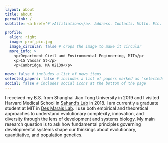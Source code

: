 ```yaml
---
layout: about
title: about
permalink: /
subtitle: <a href='#'>Affiliations</a>. Address. Contacts. Motto. Etc.

profile:
  align: right
  image: prof_pic.jpg
  image_circular: false # crops the image to make it circular
  more_info: >
    <p>Department Civil and Environmental Engineering, MIT</p>
    <p>15 Vassar St</p>
    <p>Cambridge, MA 02139</p>

news: false # includes a list of news items
selected_papers: false # includes a list of papers marked as "selected={true}"
social: false # includes social icons at the bottom of the page
---
```


I received my B.S. from Shanghai Jiao Tong University in 2019 and I visited Harvard Medical School in [Sahand’s Lab](https://hormoz.dfci.harvard.edu/) in 2018. I am currently a graduate student at MIT in [Des Marais Lab](https://sites.google.com/mit.edu/des-marais-group/home). I use both empirical and theoretical approaches to understand evolutionary complexity, innovation, and diversity through the lens of development and systems biology. My main research question is to ask how fundamental principles governing developmental systems shape our thinkings about evolutionary, quantitative, and population genetics.
